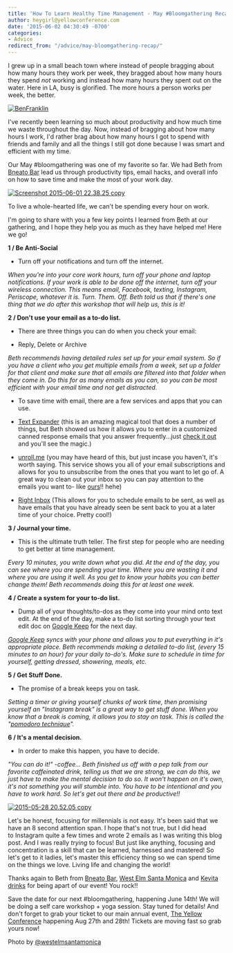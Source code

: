 ```yaml
---
title: 'How To Learn Healthy Time Management - May #Bloomgathering Recap'
author: heygirl@yellowconference.com
date: '2015-06-02 04:30:49 -0700'
categories:
- Advice
redirect_from: "/advice/may-bloomgathering-recap/"
---
```


I grew up in a small beach town where instead of people bragging about how many hours they work per week, they bragged about how many hours they spend _not_ working and instead how many hours they spent out on the water. Here in LA, busy is glorified. The more hours a person works per week, the better.

[![BenFranklin](https://s3.amazonaws.com/yellow-files/blog/2015/06/BenFranklin.jpg)](https://s3.amazonaws.com/yellow-files/blog/2015/06/BenFranklin.jpg)

I've recently been learning so much about productivity and how much time we waste throughout the day. Now, instead of bragging about how many hours I work, I'd rather brag about how many hours I got to spend with friends and family and all the things I still got done because I was smart and efficient with my time.

Our May #bloomgathering was one of my favorite so far. We had Beth from [Bneato Bar](http://bneatobar.com/) lead us through productivity tips, email hacks, and overall info on how to save time and make the most of your work day.

[![Screenshot 2015-06-01 22.38.25 copy](https://s3.amazonaws.com/yellow-files/blog/2015/06/Screenshot-2015-06-01-22.38.25-copy.png)](https://s3.amazonaws.com/yellow-files/blog/2015/06/Screenshot-2015-06-01-22.38.25-copy.png)

To live a whole-hearted life, we can't be spending every hour on work.

I'm going to share with you a few key points I learned from Beth at our gathering, and I hope they help you as much as they have helped me! Here we go!

**1 / Be Anti-Social**

- Turn off your notifications and turn off the internet.

_When you're into your core work hours, turn off your phone and laptop notifications. If your work is able to be done off the internet, turn off your wireless connection. This means email, Facebook, texting, Instagram, Periscope, whatever it is. Turn. Them. Off._ _Beth told us that if there's one thing that we do after this workshop that will help us, this is it!_

**2 / Don't use your email as a to-do list.**

- There are three things you can do when you check your email:

+ Reply, Delete or Archive

_Beth recommends having detailed rules set up for your email system. So if you have a client who you get multiple emails from a week, set up a folder for that client and make sure that all emails are filtered into that folder when they come in. Do this for as many emails as you can, so you can be most efficient with your email time and not get distracted._

- To save time with email, there are a few services and apps that you can use.

+ [Text Expander](https://smilesoftware.com/TextExpander/index.html) (this is an amazing magical tool that does a number of things, but Beth showed us how it allows you to enter in a customized canned response emails that you answer frequently...just [check it out](http://smilesoftware.com/TextExpander/index.html) and you'll see the magic.)

+ [unroll.me](https://unroll.me/) (you may have heard of this, but just incase you haven't, it's worth saying. This service shows you all of your email subscriptions and allows for you to unsubscribe from the ones that you want to let go of. A great way to clean out your inbox so you can pay attention to the emails you want to- like [ours](http://yellowconference.us3.list-manage2.com/subscribe?u=3f8e45f74e0653e404965e2ef&id=7cb1ced4ff)!! hehe)

+ [Right Inbox](https://www.rightinbox.com/) (This allows for you to schedule emails to be sent, as well as have emails that you have already seen be sent back to you at a later time of your choice. Pretty cool!)

**3 / Journal your time.**

- This is the ultimate truth teller. The first step for people who are needing to get better at time management.

_Every 10 minutes, you write down what you did. At the end of the day, you can see where you are spending your time. Where you are wasting it and where you are using it well. As you get to know your habits you can better change them! Beth recommends doing this for at least one week._

**4 / Create a system for your to-do list.**

- Dump all of your thoughts/to-dos as they come into your mind onto text edit. At the end of the day, make a to-do list sorting through your text edit doc on [Google Keep](https://keep.google.com/) for the next day.

_[Google Keep](https://keep.google.com/) syncs with your phone and allows you to put everything in it's appropriate place. Beth recommends making a detailed to-do list, (every 15 minutes to an hour) for your daily to-do's. Make sure to schedule in time for yourself, getting dressed, showering, meals, etc._

**5 / Get Stuff Done.**

- The promise of a break keeps you on task.

_Setting a timer or giving yourself chunks of work time, then promising yourself an "Instagram break" is a great way to get stuff done. When you know that a break is coming, it allows you to stay on task. This is called the "[pomodoro technique](http://pomodorotechnique.com/)"._

**6 / It's a mental decision.**

- In order to make this happen, you have to decide.

_"You can do it!" -coffee... Beth finished us off with a pep talk from our favorite caffeinated drink, telling us that we are strong, we can do this, we just have to make the mental decision to do so. It won't happen on it's own, it's not something you will stumble into. You have to be intentional and you have to work hard. So let's get out there and be productive!!_

[![2015-05-28 20.52.05 copy](https://s3.amazonaws.com/yellow-files/blog/2015/06/2015-05-28-20.52.05-copy.jpg)](https://s3.amazonaws.com/yellow-files/blog/2015/06/2015-05-28-20.52.05-copy.jpg)

Let's be honest, focusing for millennials is not easy. It's been said that we have an 8 second attention span. I hope that's not true, but I did head to Instagram quite a few times and wrote 2 emails as I was writing this blog post. And I was really _trying_ to focus! But just like anything, focusing and concentration is a skill that can be learned, harnessed and mastered! So let's get to it ladies, let's master this efficiency thing so we can spend time on the things we love. Living life and changing the world!

Thanks again to Beth from [Bneato Bar](http://bneatobar.com/), [West Elm Santa Monica](http://www.westelm.com/stores/us/ca/santa-monica/) and [Kevita drinks](http://kevita.com/) for being apart of our event! You rock!!

Save the date for our next #bloomgathering, happening June 14th! We will be doing a self care workshop + yoga session. Stay tuned for details! And don't forget to grab your ticket to our main annual event, [The Yellow Conference](https://ti.to/yellowconference/yellow-conference-2015) happening Aug 27th and 28th! Tickets are moving fast so grab yours now!

Photo by [@westelmsantamonica](https://instagram.com/p/3P9_erOVEG/?taken-by=westelmsantamonica)
